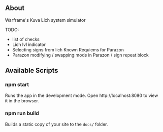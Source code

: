 ## About

Warframe's Kuva Lich system simulator

TODO:
- list of checks
- Lich lvl indicator
- Selecting signs from lich Known Requiems for Parazon
- Parazon modifying / swapping mods in Parazon / sign repeat block
   
## Available Scripts

### npm start

Runs the app in the development mode.
Open http://localhost:8080 to view it in the browser.

### npm run build

Builds a static copy of your site to the `docs/` folder.